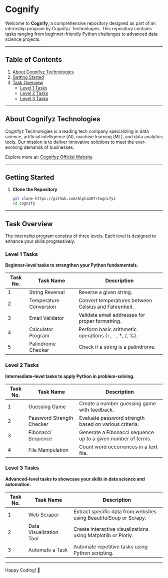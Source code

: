 # Cognify

Welcome to **Cognify**, a comprehensive repository designed as part of an internship program by Cognifyz Technologies. This repository contains tasks ranging from beginner-friendly Python challenges to advanced data science projects.

---

## Table of Contents

1. [About Cognifyz Technologies](#about-cognifyz-technologies)
2. [Getting Started](#getting-started)
3. [Task Overview](#task-overview)
   - [Level 1 Tasks](#level-1-tasks)
   - [Level 2 Tasks](#level-2-tasks)
   - [Level 3 Tasks](#level-3-tasks)

---

## About Cognifyz Technologies

Cognifyz Technologies is a leading tech company specializing in data science, artificial intelligence (AI), machine learning (ML), and data analytics tools. Our mission is to deliver innovative solutions to meet the ever-evolving demands of businesses.

Explore more at: [Cognifyz Official Website](https://cognifyz.com/)

---

## Getting Started

1. **Clone the Repository**
   ```bash
   git clone https://github.com/Alpha107/Cognifyz
   cd cognify
   ```

---

## Task Overview

The internship program consists of three levels. Each level is designed to enhance your skills progressively.

### Level 1 Tasks

**Beginner-level tasks to strengthen your Python fundamentals.**

| Task No. | Task Name                | Description                                                        |
|----------|--------------------------|--------------------------------------------------------------------|
| 1        | String Reversal          | Reverse a given string.                                           |
| 2        | Temperature Conversion  | Convert temperatures between Celsius and Fahrenheit.              |
| 3        | Email Validator          | Validate email addresses for proper formatting.                   |
| 4        | Calculator Program       | Perform basic arithmetic operations (+, -, *, /, %).              |
| 5        | Palindrome Checker       | Check if a string is a palindrome.                                |

### Level 2 Tasks

**Intermediate-level tasks to apply Python in problem-solving.**

| Task No. | Task Name                | Description                                                        |
|----------|--------------------------|--------------------------------------------------------------------|
| 1        | Guessing Game            | Create a number guessing game with feedback.                      |
| 2        | Password Strength Checker | Evaluate password strength based on various criteria.             |
| 3        | Fibonacci Sequence       | Generate a Fibonacci sequence up to a given number of terms.      |
| 4        | File Manipulation        | Count word occurrences in a text file.                            |

### Level 3 Tasks

**Advanced-level tasks to showcase your skills in data science and automation.**

| Task No. | Task Name                | Description                                                        |
|----------|--------------------------|--------------------------------------------------------------------|
| 1        | Web Scraper              | Extract specific data from websites using BeautifulSoup or Scrapy.|
| 2        | Data Visualization Tool  | Create interactive visualizations using Matplotlib or Plotly.     |
| 3        | Automate a Task          | Automate repetitive tasks using Python scripting.                 |

---

Happy Coding! 🎉
